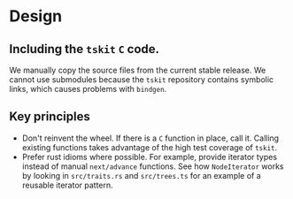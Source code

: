 # Design

## Including the `tskit` `C` code.

We manually copy the source files from the current stable release.
We cannot use submodules because the `tskit` repository contains symbolic links, which causes problems with `bindgen`.

## Key principles

* Don't reinvent the wheel.
  If there is a `C` function in place, call it.
  Calling existing functions takes advantage of the high test coverage of `tskit`.
* Prefer rust idioms where possible.
  For example, provide iterator types instead of manual `next/advance` functions.
  See how `NodeIterator` works by looking in `src/traits.rs` and `src/trees.ts` for an example of a reusable iterator pattern.
